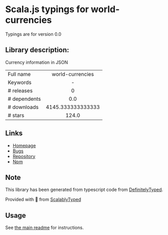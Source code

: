 
# Scala.js typings for world-currencies

Typings are for version 0.0

## Library description:
Currency information in JSON

|                    |                 |
| ------------------ | :-------------: |
| Full name          | world-currencies |
| Keywords           | - |
| # releases         | 0 |
| # dependents       | 0.0 |
| # downloads        | 4145.333333333333 |
| # stars            | 124.0 |

## Links
- [Homepage](https://github.com/wiredmax/world-currencies#readme)
- [Bugs](https://github.com/wiredmax/world-currencies/issues)
- [Repository](https://github.com/wiredmax/world-currencies)
- [Npm](https://www.npmjs.com/package/world-currencies)
    


## Note
This library has been generated from typescript code from [DefinitelyTyped](https://definitelytyped.org).

Provided with :purple_heart: from [ScalablyTyped](https://github.com/oyvindberg/ScalablyTyped)

## Usage
See [the main readme](../../readme.md) for instructions.


